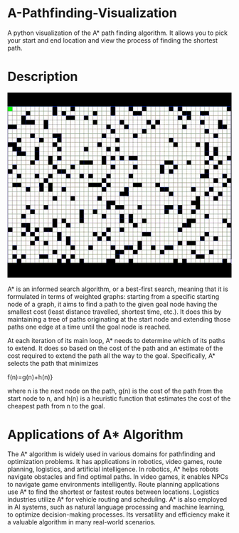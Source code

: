# A-Pathfinding-Visualization
A python visualization of the A* path finding algorithm. It allows you to pick your start and end location and view the process of finding the shortest path.

# Description

![](https://github.com/rohans-github/A-Pathfinding-Visualization/blob/main/Astarpathfinding.gif)

A* is an informed search algorithm, or a best-first search, meaning that it is formulated in terms of weighted graphs: starting from a specific starting node of a graph, it aims to find a path to the given goal node having the smallest cost (least distance travelled, shortest time, etc.). It does this by maintaining a tree of paths originating at the start node and extending those paths one edge at a time until the goal node is reached.

At each iteration of its main loop, A* needs to determine which of its paths to extend. It does so based on the cost of the path and an estimate of the cost required to extend the path all the way to the goal. Specifically, A* selects the path that minimizes

f(n)=g(n)+h(n)}

where n is the next node on the path, g(n) is the cost of the path from the start node to n, and h(n) is a heuristic function that estimates the cost of the cheapest path from n to the goal.

# Applications of A* Algorithm
The A* algorithm is widely used in various domains for pathfinding and optimization problems. It has applications in robotics, video games, route planning, logistics, and artificial intelligence. In robotics, A* helps robots navigate obstacles and find optimal paths. In video games, it enables NPCs to navigate game environments intelligently. Route planning applications use A* to find the shortest or fastest routes between locations. Logistics industries utilize A* for vehicle routing and scheduling. A* is also employed in AI systems, such as natural language processing and machine learning, to optimize decision-making processes. Its versatility and efficiency make it a valuable algorithm in many real-world scenarios.
